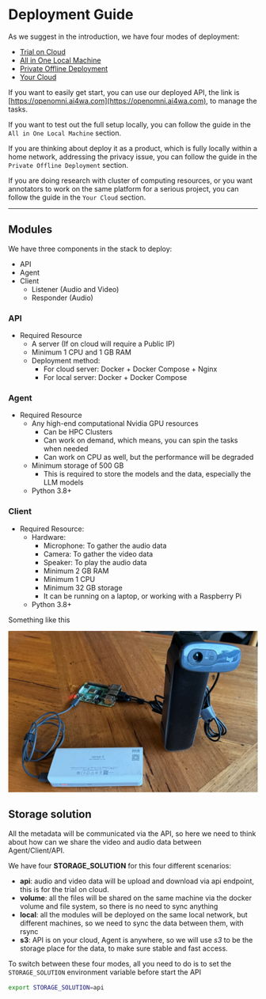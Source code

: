 # Deployment Guide

As we suggest in the introduction, we have four modes of deployment:

- [Trial on Cloud](./trial-on-cloud.md)
- [All in One Local Machine](./all-in-one-local-machine.md)
- [Private Offline Deployment](./private-offline-deployment.md)
- [Your Cloud](./your-cloud.md)

If you want to easily get start, you can use our deployed API, the link
is [https://openomni.ai4wa.com](https://openomni.ai4wa.com), to manage the tasks.

If you want to test out the full setup locally, you can follow the guide in the `All in One Local Machine` section.

If you are thinking about deploy it as a product, which is fully locally within a home network, addressing the privacy
issue, you can follow the guide in the `Private Offline Deployment` section.

If you are doing research with cluster of computing resources, or you want annotators to work on the same platform for a
serious project, you can follow the guide in the `Your Cloud` section.

---

## Modules

We have three components in the stack to deploy:

- API
- Agent
- Client
    - Listener (Audio and Video)
    - Responder (Audio)

### API

- Required Resource
    - A server (If on cloud will require a Public IP)
    - Minimum 1 CPU and 1 GB RAM
    - Deployment method:
        - For cloud server: Docker + Docker Compose + Nginx
        - For local server: Docker + Docker Compose

### Agent

- Required Resource
    - Any high-end computational Nvidia GPU resources
        - Can be HPC Clusters
        - Can work on demand, which means, you can spin the tasks when needed
        - Can work on CPU as well, but the performance will be degraded
    - Minimum storage of 500 GB
        - This is required to store the models and the data, especially the LLM models
    - Python 3.8+

### Client

- Required Resource:
    - Hardware:
        - Microphone: To gather the audio data
        - Camera: To gather the video data
        - Speaker: To play the audio data
        - Minimum 2 GB RAM
        - Minimum 1 CPU
        - Minimum 32 GB storage
        - It can be running on a laptop, or working with a Raspberry Pi
    - Python 3.8+

Something like this

![client](../images/client.jpg)

## Storage solution

All the metadata will be communicated via the API, so here we need to think about how can we share the video and audio
data between Agent/Client/API.

We have four **STORAGE_SOLUTION** for this four different scenarios:

- **api**: audio and video data will be upload and download via api endpoint, this is for the trial on cloud.
- **volume**: all the files will be shared on the same machine via the docker volume and file system, so there is no
  need to sync anything
- **local**: all the modules will be deployed on the same local network, but different machines, so we need to sync the
  data between them, with rsync
- **s3**: API is on your cloud, Agent is anywhere, so we will use *s3* to be the storage place for the data, to make sure
  stable
  and fast access.

To switch between these four modes, all you need to do is to set the `STORAGE_SOLUTION` environment variable before
start the API

```bash
export STORAGE_SOLUTION=api
```